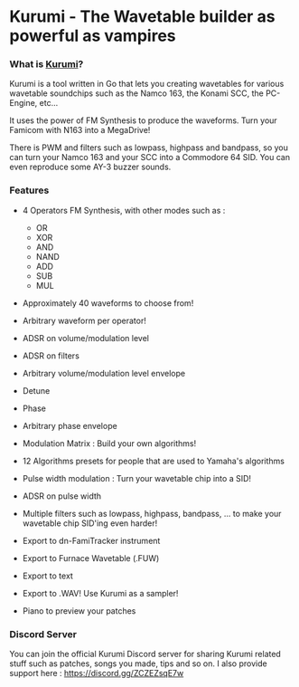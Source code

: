 # Kurumi - The Wavetable builder as powerful as vampires

### What is [Kurumi](https://en.touhouwiki.net/wiki/Kurumi)?
Kurumi is a tool written in Go that lets you creating wavetables for various wavetable soundchips such as the Namco 163, the Konami SCC, the PC-Engine, etc...

It uses the power of FM Synthesis to produce the waveforms. Turn your Famicom with N163 into a MegaDrive!

There is PWM and filters such as lowpass, highpass and bandpass, so you can turn your Namco 163 and your SCC into a Commodore 64 SID. You can even reproduce some AY-3 buzzer sounds.

### Features
 - 4 Operators FM Synthesis, with other modes such as :
    - OR
    - XOR
    - AND
    - NAND
    - ADD
    - SUB
    - MUL

 - Approximately 40 waveforms to choose from!
 - Arbitrary waveform per operator!
 - ADSR on volume/modulation level
 - ADSR on filters
 - Arbitrary volume/modulation level envelope
 - Detune
 - Phase
 - Arbitrary phase envelope
 - Modulation Matrix : Build your own algorithms!
 - 12 Algorithms presets for people that are used to Yamaha's algorithms
 - Pulse width modulation : Turn your wavetable chip into a SID!
 - ADSR on pulse width
 - Multiple filters such as lowpass, highpass, bandpass, ... to make your wavetable chip SID'ing even harder!
 - Export to dn-FamiTracker instrument
 - Export to Furnace Wavetable (.FUW)
 - Export to text
 - Export to .WAV! Use Kurumi as a sampler!
 - Piano to preview your patches
 
### Discord Server
You can join the official Kurumi Discord server for sharing Kurumi related stuff such as patches, songs you made, tips and so on. I also provide support here :
https://discord.gg/ZCZEZsqE7w
